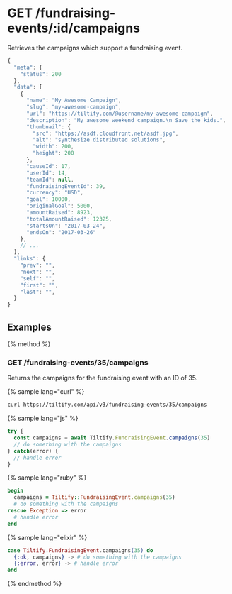 # GET /fundraising-events/:id/campaigns

Retrieves the campaigns which support a fundraising event.

```js
{
  "meta": {
    "status": 200
  },
  "data": [
    {
      "name": "My Awesome Campaign",
      "slug": "my-awesome-campaign",
      "url": "https://tiltify.com/@username/my-awesome-campaign",
      "description": "My awesome weekend campaign.\n Save the kids.",
      "thumbnail": {
        "src": "https://asdf.cloudfront.net/asdf.jpg",
        "alt": "synthesize distributed solutions",
        "width": 200,
        "height": 200
      },
      "causeId": 17,
      "userId": 14,
      "teamId": null,
      "fundraisingEventId": 39,
      "currency": "USD",
      "goal": 10000,
      "originalGoal": 5000,
      "amountRaised": 8923,
      "totalAmountRaised": 12325,
      "startsOn": "2017-03-24",
      "endsOn": "2017-03-26"
    },
    // ...
  ],
  "links": {
    "prev": "",
    "next": "",
    "self": "",
    "first": "",
    "last": "",
  }
}
```

## Examples

{% method %}
### GET /fundraising-events/35/campaigns
Returns the campaigns for the fundraising event with an ID of 35.

{% sample lang="curl" %}
```bash
curl https://tiltify.com/api/v3/fundraising-events/35/campaigns
```

{% sample lang="js" %}
```js
try {
  const campaigns = await Tiltify.FundraisingEvent.campaigns(35)
  // do something with the campaigns
} catch(error) {
  // handle error
}
```

{% sample lang="ruby" %}
```ruby
begin
  campaigns = Tiltify::FundraisingEvent.campaigns(35)
  # do something with the campaigns
rescue Exception => error
  # handle error
end
```

{% sample lang="elixir" %}
```elixir
case Tiltify.FundraisingEvent.campaigns(35) do
  {:ok, campaigns} -> # do something with the campaigns
  {:error, error} -> # handle error
end
```

{% endmethod %}
